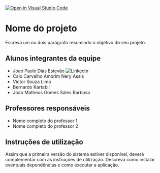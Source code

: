 [![Open in Visual Studio Code](https://classroom.github.com/assets/open-in-vscode-718a45dd9cf7e7f842a935f5ebbe5719a5e09af4491e668f4dbf3b35d5cca122.svg)](https://classroom.github.com/online_ide?assignment_repo_id=11816994&assignment_repo_type=AssignmentRepo)
# Nome do projeto

Escreva um ou dois parágrafo resumindo o objetivo do seu projeto.



## Alunos integrantes da equipe

* Joao Paulo Dias Estevão    [![Linkedin](https://img.shields.io/badge/LinkedIn-0077B5?style=for-the-badge&logo=linkedin&logoColor=white)](https://github.com/joaodest)
* Caio Carvalho Amorim Nery Assis
* Victor Souza Lima
* Bernardo Kartabil
* Joao Matheus Gomes Sales Barbosa

## Professores responsáveis

* Nome completo do professor 1
* Nome completo do professor 2

## Instruções de utilização

Assim que a primeira versão do sistema estiver disponível, deverá complementar com as instruções de utilização. Descreva como instalar eventuais dependências e como executar a aplicação.
